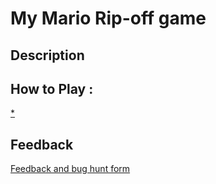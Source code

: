 # My Mario Rip-off game

## Description

## How to Play :
[*](my_game.exe)
## Feedback
[Feedback and bug hunt form](https://docs.google.com/forms/d/e/1FAIpQLSd1J-N3WXr3_Jh0Jyu5h2saV-1TNkG_-lgalHS0oFrnSaELcg/viewform?usp=sf_link)
